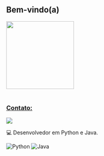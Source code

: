 ## Bem-vindo(a)
<div>
   <a href="https://github.com/LVMdS">
   <img height="180em" src="https://github-readme-stats.vercel.app/api?username=LVMdS&show_icons=true&theme=tokyonight&include_all_commits=true&count_private=true"/>
      <br>
      <br>
   


 
  ### Contato:
 
<div> 
  <a href="https://www.linkedin.com/in/leonardo-vinicius-martins-de-souza-607560146/" target="_blank"><img src="https://img.shields.io/badge/-LinkedIn-%230077B5?style=for-the-badge&logo=linkedin&logoColor=white" target="_blank"></a> 
</div>


💻 Desenvolvedor em Python e Java.


![Python](https://img.shields.io/badge/Python-3776AB?style=for-the-badge&logo=python&logoColor=white&color=gradient)
![Java](https://img.shields.io/badge/Java-007396?style=for-the-badge&logo=java&logoColor=white)
